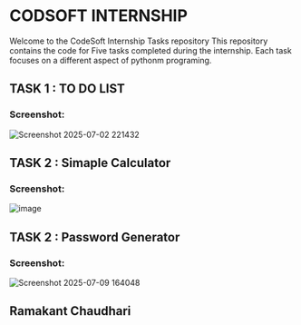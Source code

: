 # CODSOFT INTERNSHIP 
Welcome to the CodeSoft Internship Tasks repository This repository contains the code for Five tasks completed during the internship. Each task focuses on a different aspect of pythonm programing.
## TASK 1 : TO DO LIST
### Screenshot:
![Screenshot 2025-07-02 221432](https://github.com/user-attachments/assets/b5f87a71-e34c-4622-89ee-3b9fd8da8b95)

## TASK 2 : Simaple Calculator
### Screenshot:
![image](https://github.com/user-attachments/assets/bd3eb115-ccf0-4b33-8656-38422d055645)

## TASK 2 : Password Generator
### Screenshot:
![Screenshot 2025-07-09 164048](https://github.com/user-attachments/assets/77ab5917-fd87-45e8-bd7a-c929ba949878)

## Ramakant Chaudhari

